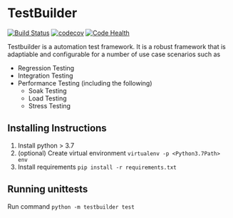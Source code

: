# TestBuilder

[![Build Status](https://travis-ci.com/AsafSilman/testbuilder.svg?branch=master)](https://travis-ci.com/AsafSilman/testbuilder)
[![codecov](https://codecov.io/gh/AsafSilman/testbuilder/branch/master/graph/badge.svg)](https://codecov.io/gh/AsafSilman/testbuilder)
[![Code Health](https://landscape.io/github/AsafSilman/testbuilder/develop/landscape.svg?style=flat)](https://landscape.io/github/AsafSilman/testbuilder/master)


Testbuilder is a automation test framework. It is a robust framework that is adaptiable and configurable for a number of use case scenarios such as
* Regression Testing
* Integration Testing
* Performance Testing (including the following)
    * Soak Testing
    * Load Testing
    * Stress Testing

## Installing Instructions
1. Install python > 3.7
2. (optional) Create virtual environment `virtualenv -p <Python3.7Path> env`
3. Install requirements `pip install -r requirements.txt`

## Running unittests
Run command `python -m testbuilder test`
